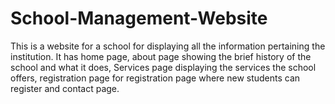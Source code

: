 # School-Management-Website
This is a website for a school for displaying all the information pertaining the institution. It has home page, about page showing the brief history of the school and what it does, Services page displaying the services the school offers, registration page for registration page where new students can register and contact page.
